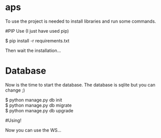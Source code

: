 # aps

To use the project is needed to install libraries and run some commands.

#PIP Use (I just have used pip)

$ pip install -r requirements.txt

Then wait the installation...

# Database
Now is the time to start the database. The database is sqlite but you can change ;)

$ python manage.py db init <br/>
$ python manage.py db migrate <br/>
$ python manage.py db upgrade <br/>

#Using!

Now you can use the WS...

